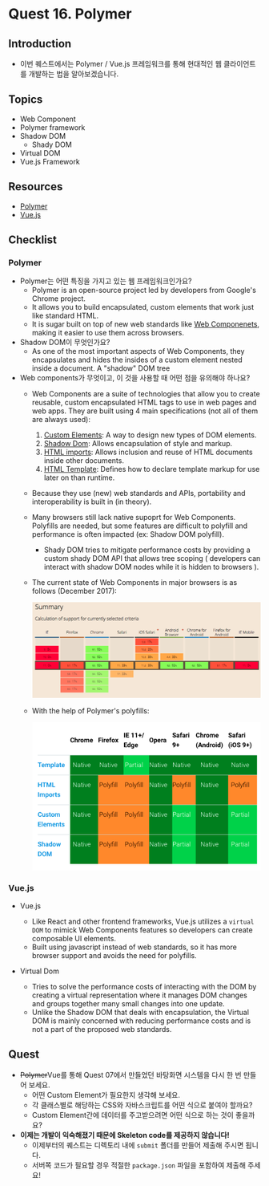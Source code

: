 # Quest 16. Polymer


## Introduction
* 이번 퀘스트에서는 Polymer / Vue.js 프레임워크를 통해 현대적인 웹 클라이언트를 개발하는 법을 알아보겠습니다.

## Topics
* Web Component
* Polymer framework
* Shadow DOM
  * Shady DOM
* Virtual DOM
* Vue.js Framework

## Resources
* [Polymer](https://www.polymer-project.org/1.0/)
* [Vue.js](https://vuejs.org/)

## Checklist
### Polymer
* Polymer는 어떤 특징을 가지고 있는 웹 프레임워크인가요?
  * Polymer is an open-source project led by developers from Google's Chrome project.
  * It allows you to build encapsulated, custom elements that work just like standard HTML. 
  * It is sugar built on top of new web standards like [Web Componenets](https://www.webcomponents.org/), making it easier to use them across browsers.
* Shadow DOM이 무엇인가요?
  * As one of the most important aspects of Web Components, they encapsulates and hides the insides of a custom element nested inside a document. A "shadow" DOM tree 
* Web components가 무엇이고, 이 것을 사용할 때 어떤 점을 유의해야 하나요?
  * Web Components are a suite of technologies that allow you to create reusable, custom encapsulated HTML tags to use in web  pages and web apps. They are built using 4 main specifications (not all of them are always used):
    1. [Custom Elements](https://w3c.github.io/webcomponents/spec/custom/): A way to design new types of DOM elements.
    2. [Shadow Dom](https://w3c.github.io/webcomponents/spec/shadow/): Allows encapsulation of style and markup.
    3. [HTML imports](https://w3c.github.io/webcomponents/spec/imports/): Allows inclusion and reuse of HTML documents inside other documents.
    4. [HTML Template](https://html.spec.whatwg.org/multipage/scripting.html#the-template-element/): Defines how to declare template markup for use later on than runtime.
  * Because they use (new) web standards and APIs, portability and interoperability is built in (in theory).
  * Many browsers still lack native supoprt for Web Components. Polyfills are needed, but some features are difficult to polyfill and performance is often impacted (ex: Shadow DOM polyfill).
    * Shady DOM tries to mitigate performance costs by providing a custom shady DOM API that allows tree scoping ( developers can interact with shadow DOM nodes while it is hidden to browsers ).

  * The current state of Web Components in major browsers is as follows (December 2017):

    ![webcomponents](webcomponents_state.png)

  * With the help of Polymer's polyfills:

     ![polyfill](polymer-fill.png)

### Vue.js
* Vue.js
  * Like React and other frontend frameworks, Vue.js utilizes a `virtual DOM` to mimick Web Components features so developers can create composable UI elements.
  * Built using javascript instead of web standards, so it has more browser support and avoids the need for polyfills.
  
* Virtual Dom
  * Tries to solve the performance costs of interacting with the DOM by creating a virtual representation where it manages DOM changes and groups together many small changes into one update.
  * Unlike the Shadow DOM that deals with encapsulation, the Virtual DOM is mainly concerned with reducing performance costs and is not a part of the proposed web standards.

## Quest
* ~~Polymer~~Vue를 통해 Quest 07에서 만들었던 바탕화면 시스템을 다시 한 번 만들어 보세요.
  * 어떤 Custom Element가 필요한지 생각해 보세요.
  * 각 클래스별로 해당하는 CSS와 자바스크립트를 어떤 식으로 붙여야 할까요?
  * Custom Element간에 데이터를 주고받으려면 어떤 식으로 하는 것이 좋을까요?
* **이제는 개발이 익숙해졌기 때문에 Skeleton code를 제공하지 않습니다!**
  * 이제부터의 퀘스트는 디렉토리 내에 `submit` 폴더를 만들어 제출해 주시면 됩니다.
  * 서버쪽 코드가 필요할 경우 적절한 `package.json` 파일을 포함하여 제출해 주세요!
